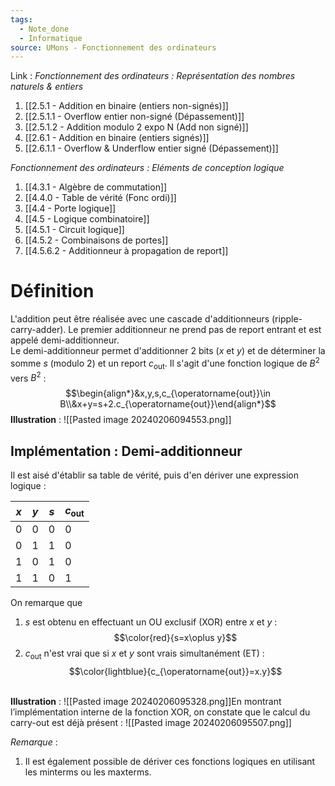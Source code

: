 ```yaml
---
tags:
  - Note_done
  - Informatique
source: UMons - Fonctionnement des ordinateurs
---
```


Link :
_Fonctionnement des ordinateurs : Représentation des nombres naturels & entiers_
1. [[2.5.1 - Addition en binaire (entiers non-signés)]]
2. [[2.5.1.1 - Overflow entier non-signé (Dépassement)]]
3. [[2.5.1.2 - Addition modulo 2 expo N (Add non signé)]]
4. [[2.6.1 - Addition en binaire (entiers signés)]]
5. [[2.6.1.1 - Overflow & Underflow entier signé (Dépassement)]]

_Fonctionnement des ordinateurs : Eléments de conception logique_
1. [[4.3.1 - Algèbre de commutation]]
2. [[4.4.0 - Table de vérité (Fonc ordi)]]
3. [[4.4 - Porte logique]]
4. [[4.5 - Logique combinatoire]]
5. [[4.5.1 - Circuit logique]] 
6. [[4.5.2 - Combinaisons de portes]]
7. [[4.5.6.2 - Additionneur à propagation de report]]

# Définition
L'addition peut être réalisée avec une cascade d'additionneurs (ripple-carry-adder). 
Le premier additionneur ne prend pas de report entrant et est appelé demi-additionneur.
\
Le demi-additionneur permet d'additionner 2 bits ($x$ et $y$) et de déterminer la somme $s$ (modulo 2) et un report $c_{\operatorname{out}}$. Il s'agit d'une fonction logique de $B^2$ vers $B^2$ : $$\begin{align*}&x,y,s,c_{\operatorname{out}}\in B\\&x+y=s+2.c_{\operatorname{out}}\end{align*}$$
**Illustration** : ![[Pasted image 20240206094553.png]]
## Implémentation : Demi-additionneur
Il est aisé d'établir sa table de vérité, puis d'en dériver une expression logique :

| $x$ | $y$ | $s$ | $c_{\operatorname{out}}$ |
| ---- | ---- | ---- | ---- |
| 0 | 0 | 0 | 0 |
| 0 | 1 | 1 | 0 |
| 1 | 0 | 1 | 0 |
| 1 | 1 | 0 | 1 |

On remarque que 
1. $s$ est obtenu en effectuant un OU exclusif (XOR) entre $x$ et $y$ : $$\color{red}{s=x\oplus y}$$
2. $c_{\operatorname{out}}$ n'est vrai que si $x$ et $y$ sont vrais simultanément (ET) : $$\color{lightblue}{c_{\operatorname{out}}=x.y}$$

\
**Illustration** : ![[Pasted image 20240206095328.png]]En montrant l’implémentation interne de la fonction XOR, on constate que le calcul du carry-out est déjà présent : ![[Pasted image 20240206095507.png]]

_Remarque_ :
1. Il est également possible de dériver ces fonctions logiques en utilisant les minterms ou les maxterms.
